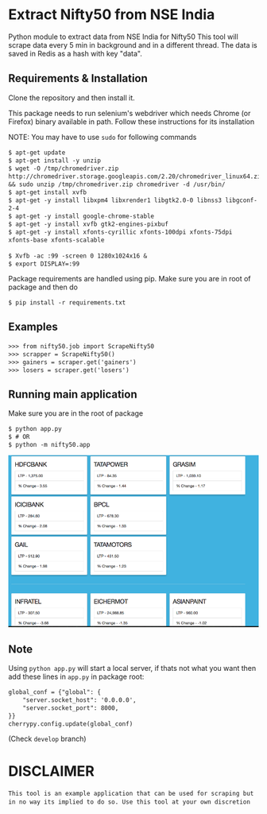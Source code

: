 # Extract Nifty50 from NSE India
Python module to extract data from NSE India for Nifty50
This tool will scrape data every 5 min in background and in a different thread. The
data is saved in Redis as a hash with key "data".

## Requirements & Installation

Clone the repository and then install it.

This package needs to run selenium's webdriver which needs Chrome (or Firefox)
binary available in path. Follow these instructions for its installation

NOTE: You may have to use `sudo` for following commands
```
$ apt-get update
$ apt-get install -y unzip
$ wget -O /tmp/chromedriver.zip http://chromedriver.storage.googleapis.com/2.20/chromedriver_linux64.zip && sudo unzip /tmp/chromedriver.zip chromedriver -d /usr/bin/
$ apt-get install xvfb
$ apt-get -y install libxpm4 libxrender1 libgtk2.0-0 libnss3 libgconf-2-4
$ apt-get -y install google-chrome-stable
$ apt-get -y install xvfb gtk2-engines-pixbuf
$ apt-get -y install xfonts-cyrillic xfonts-100dpi xfonts-75dpi xfonts-base xfonts-scalable

$ Xvfb -ac :99 -screen 0 1280x1024x16 &
$ export DISPLAY=:99
```

Package requirements are handled using pip. Make sure you are in root of package and then do
```
$ pip install -r requirements.txt
```

## Examples
```
>>> from nifty50.job import ScrapeNifty50
>>> scrapper = ScrapeNifty50()
>>> gainers = scraper.get('gainers')
>>> losers = scraper.get('losers')
```

## Running main application

Make sure you are in the root of package
```
$ python app.py
$ # OR
$ python -m nifty50.app
```

![Screenshot](screenshot.png)

## Note
Using `python app.py` will start a local server, if thats not what you want then
add these lines in `app.py` in package root:
```
global_conf = {"global": {
    "server.socket_host": '0.0.0.0',
    "server.socket_port": 8000,
}}
cherrypy.config.update(global_conf)
```
(Check `develop` branch)

# DISCLAIMER
`This tool is an example application that can be used for scraping but in no way its
implied to do so. Use this tool at your own discretion`
